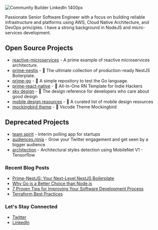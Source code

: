 ![Community Builder LinkedIn 1400px](https://user-images.githubusercontent.com/6523823/156895532-776dba48-e5cb-40c1-bfec-ced1edded07d.png)

Passionate Senior Software Engineer with a focus on building reliable infrastructure and platforms using AWS, Cloud Native Architecture, and DevOps principles. I have a strong background in NodeJS and micro-services development.

## Open Source Projects
- [reactive-microservices](https://github.com/josephgoksu/reactive-microservices) - A prime example of reactive microservices architecture.
- [prime-nestjs](https://github.com/josephgoksu/prime-nestjs) - 🚀 The ultimate collection of production-ready NestJS Boilerplate.
- [prime-go](https://github.com/josephgoksu/prime-go) - 🔵 A simple repository to test the Go language.
- [prime-react-native](https://github.com/josephgoksu/prime-react-native) - 📱 All-In-One RN Template for Indie Hackers
- [sky design](https://github.com/josephgoksu/sky-design) - 🌃 The design reference for developers who care about good design
- [mobile design resources](https://github.com/josephgoksu/mobile-design-resources) - 🌄 A curated list of mobile design resources
- [mockingbird theme](https://github.com/josephgoksu/mockingbird-theme) - 🐤 Vscode Theme Mockingbird

## Deprecated Projects
- [team spirit](https://github.com/josephgoksu/TeamSpiritApp) - Interim polling app for startups
- [audiences.ninja](https://audiences.ninja/) - Grow your Twitter engagement and get seen by a bigger audience
- [architection](https://github.com/josephgoksu/architectural-styles-detection) - Architectural styles detection using MobileNet V1 - Tensorflow

### Recent Blog Posts

- [Prime-NestJS: Your Next-Level NestJS Boilerplate](https://josephgoksu.com/blog/prime-nestjs-your-next-level-nestjs-boilerplate)
- [Why Go is a Better Choice than Node.js](https://josephgoksu.com/blog/why-golang-is-a-better-choice-than-nodejs)
- [7 Proven Tips for Improving Your Software Development Process](https://josephgoksu.com/blog/7-proven-tips-for-improving-your-software-development-process)
- [Terraform Best Practices](https://josephgoksu.com/blog/terraform-best-practices)

### Let's Stay Connected
- [Twitter](https://twitter.com/josephgoksu)
- [LinkedIn](https://linkedin.com/in/josephgoksu)
